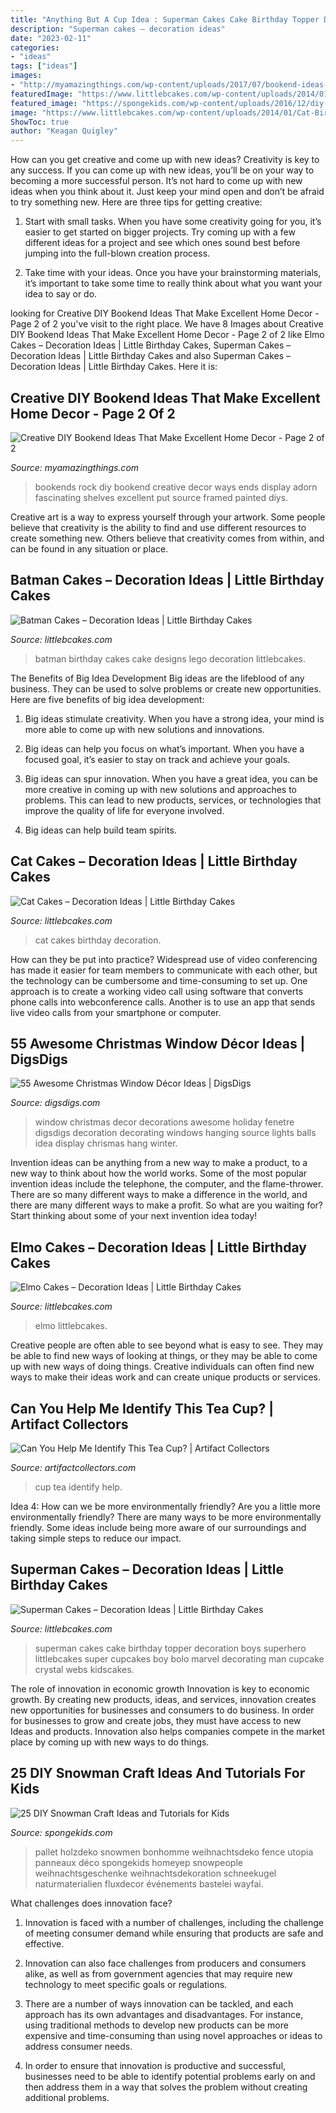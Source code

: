 ```yaml
---
title: "Anything But A Cup Idea : Superman Cakes Cake Birthday Topper Decoration Boys Superhero Littlebcakes Super Cupcakes Boy Bolo Marvel Decorating Man Cupcake Crystal Webs Kidscakes"
description: "Superman cakes – decoration ideas"
date: "2023-02-11"
categories:
- "ideas"
tags: ["ideas"]
images:
- "http://myamazingthings.com/wp-content/uploads/2017/07/bookend-ideas-7.jpg"
featuredImage: "https://www.littlebcakes.com/wp-content/uploads/2014/01/Cat-Birthday-Cakes-Pictures.jpg"
featured_image: "https://spongekids.com/wp-content/uploads/2016/12/diy-snowman/7-diy-snowman-crafts-for-kids.jpg"
image: "https://www.littlebcakes.com/wp-content/uploads/2014/01/Cat-Birthday-Cakes-Pictures.jpg"
ShowToc: true
author: "Keagan Quigley"
---
```



How can you get creative and come up with new ideas?
Creativity is key to any success. If you can come up with new ideas, you’ll be on your way to becoming a more successful person. It’s not hard to come up with new ideas when you think about it. Just keep your mind open and don’t be afraid to try something new. Here are three tips for getting creative:
1. Start with small tasks. When you have some creativity going for you, it’s easier to get started on bigger projects. Try coming up with a few different ideas for a project and see which ones sound best before jumping into the full-blown creation process.

2. Take time with your ideas. Once you have your brainstorming materials, it’s important to take some time to really think about what you want your idea to say or do.

	

		
looking for Creative DIY Bookend Ideas That Make Excellent Home Decor - Page 2 of 2 you've visit to the right place. We have 8 Images about Creative DIY Bookend Ideas That Make Excellent Home Decor - Page 2 of 2 like Elmo Cakes – Decoration Ideas | Little Birthday Cakes, Superman Cakes – Decoration Ideas | Little Birthday Cakes and also Superman Cakes – Decoration Ideas | Little Birthday Cakes. Here it is:
		
    
## Creative DIY Bookend Ideas That Make Excellent Home Decor - Page 2 Of 2

<img loading=lazy src="http://myamazingthings.com/wp-content/uploads/2017/07/bookend-ideas-7.jpg" onerror="this.onerror=null;this.src='https://tse2.mm.bing.net/th?id=OIP.2i8vVow55vX0_F7LZzpuTgHaEH&amp;pid=15.1';" alt="Creative DIY Bookend Ideas That Make Excellent Home Decor - Page 2 of 2">

_Source: myamazingthings.com_

>bookends rock diy bookend creative decor ways ends display adorn fascinating shelves excellent put source framed painted diys. 

	

Creative art is a way to express yourself through your artwork. Some people believe that creativity is the ability to find and use different resources to create something new. Others believe that creativity comes from within, and can be found in any situation or place.

    
## Batman Cakes – Decoration Ideas | Little Birthday Cakes

<img loading=lazy src="http://www.littlebcakes.com/wp-content/uploads/2013/08/Batman-Birthday-Cakes-Designs.jpg" onerror="this.onerror=null;this.src='https://tse3.mm.bing.net/th?id=OIP.tXlMQMWlBDro_GnT4ph4jQHaJ4&amp;pid=15.1';" alt="Batman Cakes – Decoration Ideas | Little Birthday Cakes">

_Source: littlebcakes.com_

>batman birthday cakes cake designs lego decoration littlebcakes. 

	

The Benefits of Big Idea Development
Big ideas are the lifeblood of any business. They can be used to solve problems or create new opportunities. Here are five benefits of big idea development:
1. Big ideas stimulate creativity. When you have a strong idea, your mind is more able to come up with new solutions and innovations.

2. Big ideas can help you focus on what’s important. When you have a focused goal, it’s easier to stay on track and achieve your goals.

3. Big ideas can spur innovation. When you have a great idea, you can be more creative in coming up with new solutions and approaches to problems. This can lead to new products, services, or technologies that improve the quality of life for everyone involved.

4. Big ideas can help build team spirits.

    
## Cat Cakes – Decoration Ideas | Little Birthday Cakes

<img loading=lazy src="https://www.littlebcakes.com/wp-content/uploads/2014/01/Cat-Birthday-Cakes-Pictures.jpg" onerror="this.onerror=null;this.src='https://tse1.mm.bing.net/th?id=OIP.IlstBi70628Tow1VUH3CuwHaJ3&amp;pid=15.1';" alt="Cat Cakes – Decoration Ideas | Little Birthday Cakes">

_Source: littlebcakes.com_

>cat cakes birthday decoration. 

	

How can they be put into practice?
Widespread use of video conferencing has made it easier for team members to communicate with each other, but the technology can be cumbersome and time-consuming to set up. One approach is to create a working video call using software that converts phone calls into webconference calls. Another is to use an app that sends live video calls from your smartphone or computer.

    
## 55 Awesome Christmas Window Décor Ideas | DigsDigs

<img loading=lazy src="http://www.digsdigs.com/photos/awesome-christmas-window-decor-ideas-42.jpg" onerror="this.onerror=null;this.src='https://tse4.mm.bing.net/th?id=OIP.n_lhUCatUHiD00sTaIOPtgHaKY&amp;pid=15.1';" alt="55 Awesome Christmas Window Décor Ideas | DigsDigs">

_Source: digsdigs.com_

>window christmas decor decorations awesome holiday fenetre digsdigs decoration decorating windows hanging source lights balls idea display chrismas hang winter. 

	

Invention ideas can be anything from a new way to make a product, to a new way to think about how the world works. Some of the most popular invention ideas include the telephone, the computer, and the flame-thrower. There are so many different ways to make a difference in the world, and there are many different ways to make a profit. So what are you waiting for? Start thinking about some of your next invention idea today!

    
## Elmo Cakes – Decoration Ideas | Little Birthday Cakes

<img loading=lazy src="https://www.littlebcakes.com/wp-content/uploads/2013/08/Elmo-Cake-Ideas.jpg" onerror="this.onerror=null;this.src='https://tse4.mm.bing.net/th?id=OIP.RZykCRraVW7V_Q_nRiOOtQHaLH&amp;pid=15.1';" alt="Elmo Cakes – Decoration Ideas | Little Birthday Cakes">

_Source: littlebcakes.com_

>elmo littlebcakes. 

	

Creative people are often able to see beyond what is easy to see. They may be able to find new ways of looking at things, or they may be able to come up with new ways of doing things. Creative individuals can often find new ways to make their ideas work and can create unique products or services.

    
## Can You Help Me Identify This Tea Cup? | Artifact Collectors

<img loading=lazy src="https://d29jd5m3t61t9.cloudfront.net/artifactcollectors.com/images/fbfiles/images/IMG_3127-2-797iza9lyl_v_1500857715.jpg" onerror="this.onerror=null;this.src='https://tse3.mm.bing.net/th?id=OIP.AGlBO1nhtI0izZGt0b-6kwHaJ4&amp;pid=15.1';" alt="Can You Help Me Identify This Tea Cup? | Artifact Collectors">

_Source: artifactcollectors.com_

>cup tea identify help. 

	

Idea 4: How can we be more environmentally friendly?
Are you a little more environmentally friendly? There are many ways to be more environmentally friendly. Some ideas include being more aware of our surroundings and taking simple steps to reduce our impact.

    
## Superman Cakes – Decoration Ideas | Little Birthday Cakes

<img loading=lazy src="http://www.littlebcakes.com/wp-content/uploads/2013/08/Superman-Cake-Topper.jpg" onerror="this.onerror=null;this.src='https://tse2.mm.bing.net/th?id=OIP.A5VfUl-d7-FlVCWeT4fLIAHaJ3&amp;pid=15.1';" alt="Superman Cakes – Decoration Ideas | Little Birthday Cakes">

_Source: littlebcakes.com_

>superman cakes cake birthday topper decoration boys superhero littlebcakes super cupcakes boy bolo marvel decorating man cupcake crystal webs kidscakes. 

	

The role of innovation in economic growth
Innovation is key to economic growth. By creating new products, ideas, and services, innovation creates new opportunities for businesses and consumers to do business. In order for businesses to grow and create jobs, they must have access to new Ideas and products. Innovation also helps companies compete in the market place by coming up with new ways to do things.

    
## 25 DIY Snowman Craft Ideas And Tutorials For Kids

<img loading=lazy src="https://spongekids.com/wp-content/uploads/2016/12/diy-snowman/7-diy-snowman-crafts-for-kids.jpg" onerror="this.onerror=null;this.src='https://tse3.mm.bing.net/th?id=OIP.nlexac-po2EG0n2D2VFOuAHaNJ&amp;pid=15.1';" alt="25 DIY Snowman Craft Ideas and Tutorials for Kids">

_Source: spongekids.com_

>pallet holzdeko snowmen bonhomme weihnachtsdeko fence utopia panneaux déco spongekids homeyep snowpeople weihnachtsgeschenke weihnachtsdekoration schneekugel naturmaterialien fluxdecor événements bastelei wayfai. 

	

What challenges does innovation face?
1. Innovation is faced with a number of challenges, including the challenge of meeting consumer demand while ensuring that products are safe and effective.
2. Innovation can also face challenges from producers and consumers alike, as well as from government agencies that may require new technology to meet specific goals or regulations.

3. There are a number of ways innovation can be tackled, and each approach has its own advantages and disadvantages. For instance, using traditional methods to develop new products can be more expensive and time-consuming than using novel approaches or ideas to address consumer needs.

4. In order to ensure that innovation is productive and successful, businesses need to be able to identify potential problems early on and then address them in a way that solves the problem without creating additional problems.

